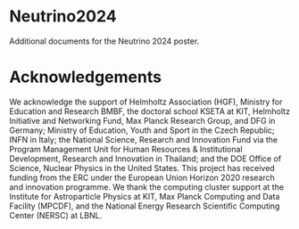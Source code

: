 # Neutrino2024
Additional documents for the Neutrino 2024 poster.

# Acknowledgements
We acknowledge the support of Helmholtz Association (HGF), Ministry for Education and Research BMBF, the doctoral school KSETA at KIT, Helmholtz Initiative and Networking Fund, Max Planck Research Group, and DFG in Germany; Ministry of Education, Youth and Sport in the Czech Republic; INFN in Italy; the National Science, Research and Innovation Fund via the Program Management Unit for Human Resources & Institutional Development, Research and Innovation in Thailand; and the DOE Office of Science, Nuclear Physics in the United States. This project has received funding from the ERC under the European Union Horizon 2020 research and innovation programme. We thank the computing cluster support at the Institute for Astroparticle Physics at KIT, Max Planck Computing and Data Facility (MPCDF), and the National Energy Research Scientific Computing Center (NERSC) at LBNL.
